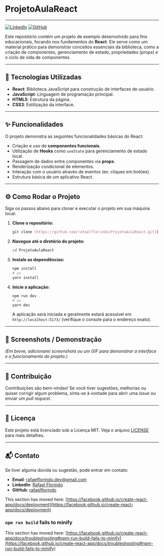# ProjetoAulaReact

---

[![LinkedIn](https://img.shields.io/badge/LinkedIn-Rafael%20Florindo-blue?style=flat&logo=linkedin)](https://www.linkedin.com/in/rafaelflorindo/)
[![GitHub](https://img.shields.io/badge/GitHub-rafaelflorindo-lightgrey?style=flat&logo=github)](https://github.com/rafaelflorindo)

Este repositório contém um projeto de exemplo desenvolvido para fins educacionais, focando nos fundamentos do **React**. Ele serve como um material prático para demonstrar conceitos essenciais da biblioteca, como a criação de componentes, gerenciamento de estado, propriedades (props) e o ciclo de vida de componentes.

---

## 🚀 Tecnologias Utilizadas

* **React**: Biblioteca JavaScript para construção de interfaces de usuário.
* **JavaScript**: Linguagem de programação principal.
* **HTML5**: Estrutura da página.
* **CSS3**: Estilização da interface.

---

## ✨ Funcionalidades

O projeto demonstra as seguintes funcionalidades básicas do React:

* Criação e uso de **componentes funcionais**.
* Utilização de **Hooks** como `useState` para gerenciamento de estado local.
* Passagem de dados entre componentes via **props**.
* Renderização condicional de elementos.
* Interação com o usuário através de eventos (ex: cliques em botões).
* Estrutura básica de um aplicativo React.

---

## ⚙️ Como Rodar o Projeto

Siga os passos abaixo para clonar e executar o projeto em sua máquina local:

1.  **Clone o repositório:**

    ```bash
    git clone [https://github.com/rafaelflorindo/ProjetoAulaReact.git](https://github.com/rafaelflorindo/ProjetoAulaReact.git)
    ```

2.  **Navegue até o diretório do projeto:**

    ```bash
    cd ProjetoAulaReact
    ```

3.  **Instale as dependências:**

    ```bash
    npm install
    # ou
    yarn install
    ```

4.  **Inicie a aplicação:**

    ```bash
    npm run dev
    # ou
    yarn dev
    ```

    A aplicação será iniciada e geralmente estará acessível em `http://localhost:5173/` (verifique o console para o endereço exato).

---

## 📸 Screenshots / Demonstração

*(Em breve, adicionarei screenshots ou um GIF para demonstrar a interface e o funcionamento do projeto.)*

---

## 🤝 Contribuição

Contribuições são bem-vindas! Se você tiver sugestões, melhorias ou quiser corrigir algum problema, sinta-se à vontade para abrir uma *issue* ou enviar um *pull request*.

---

## 📄 Licença

Este projeto está licenciado sob a Licença MIT. Veja o arquivo [LICENSE](LICENSE) para mais detalhes.

---

## 📬 Contato

Se tiver alguma dúvida ou sugestão, pode entrar em contato:

* **Email**: rafaelflorindo.dev@gmail.com
* **LinkedIn**: [Rafael Florindo](https://www.linkedin.com/in/rafaelflorindo/)
* **GitHub**: [rafaelflorindo](https://github.com/rafaelflorindo)

This section has moved here: [https://facebook.github.io/create-react-app/docs/deployment](https://facebook.github.io/create-react-app/docs/deployment)

### `npm run build` fails to minify

This section has moved here: [https://facebook.github.io/create-react-app/docs/troubleshooting#npm-run-build-fails-to-minify](https://facebook.github.io/create-react-app/docs/troubleshooting#npm-run-build-fails-to-minify)
